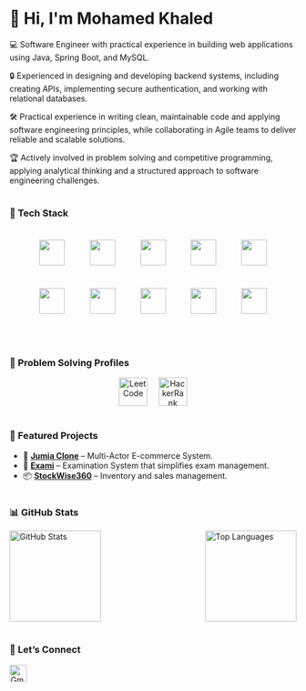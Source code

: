 # 👋 Hi, I'm Mohamed Khaled 

💻 Software Engineer with practical experience in building web applications using Java, Spring Boot, and MySQL.  

🔒 Experienced in designing and developing backend systems, including creating APIs, implementing secure authentication, and working with relational databases.  

🛠️ Practical experience in writing clean, maintainable code and applying software engineering principles, while collaborating in Agile teams to deliver reliable and scalable solutions.  

🏆 Actively involved in problem solving and competitive programming, applying analytical thinking and a structured approach to software engineering challenges.  
 


#

### 🔧 Tech Stack

<div align="center">
  <img src="https://skillicons.dev/icons?i=java" width="45" style="margin: 20px;" />
  <img src="https://skillicons.dev/icons?i=spring" width="45" style="margin: 20px;" />
  <img src="https://skillicons.dev/icons?i=mysql" width="45" style="margin: 20px;" />
  <img src="https://skillicons.dev/icons?i=hibernate" width="45" style="margin: 20px;" />
  <img src="https://skillicons.dev/icons?i=docker" width="45" style="margin: 20px;" />
  <img src="https://skillicons.dev/icons?i=git" width="45" style="margin: 20px;" />
  <img src="https://skillicons.dev/icons?i=github" width="45" style="margin: 20px;" />
  <img src="https://skillicons.dev/icons?i=maven" width="45" style="margin: 20px;" />
  <img src="https://skillicons.dev/icons?i=postman" width="45" style="margin: 20px;" />
  <img src="https://cdn.jsdelivr.net/gh/devicons/devicon/icons/junit/junit-original.svg" width="45" style="margin: 20px;" />
</div>



<br clear="left"/>

#

### 🧩 Problem Solving Profiles

<div align="center">
 
[<img alt="LeetCode" width="50px" src="https://upload.wikimedia.org/wikipedia/commons/1/19/LeetCode_logo_black.png" />](https://leetcode.com/abu5ald/) &nbsp;&nbsp;&nbsp; [<img alt="HackerRank" width="50px" src="https://upload.wikimedia.org/wikipedia/commons/4/40/HackerRank_Icon-1000px.png" />](https://www.hackerrank.com/abu5ald/)
</div>


#

### 📌 Featured Projects

* 🛒 **[Jumia Clone](https://github.com/AbdelrahmanElsherbiny/JumiaGraduationProject.git)** – Multi-Actor E-commerce System.
* 📝 **[Exami](https://github.com/m7moudGadallah/Exami.git)** – Examination System that simplifies exam management.
* 📦 **[StockWise360](https://github.com/Abu5ald1/StockWise360.git)** – Inventory and sales management.

#

### 📊 GitHub Stats

<div style="display: flex; justify-content: space-between; width: 100%;">
  <img src="https://github-readme-stats.vercel.app/api?username=Abu5ald1&show_icons=true&theme=github_dark" alt="GitHub Stats" height="160"/>
  &nbsp;&nbsp;&nbsp; &nbsp;&nbsp;&nbsp; &nbsp;&nbsp;&nbsp; &nbsp;&nbsp;&nbsp; 
  <img src="https://github-readme-stats.vercel.app/api/top-langs/?username=Abu5ald1&layout=compact&theme=github_dark" alt="Top Languages" height="160"/>
</div>





#

### 🤝 Let’s Connect

<a href="mailto:mohamedkhaled7502@gmail.com">  
  <img align="left" alt="Gmail" width="30px" style="padding-right:10px;" src="https://upload.wikimedia.org/wikipedia/commons/4/4e/Gmail_Icon.png" />  
</a>


<br clear="left"/>  
